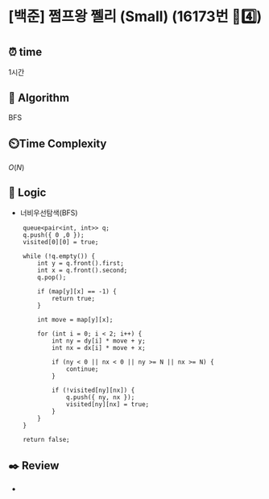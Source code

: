 # [백준] 쩜프왕 쩰리 (Small) (16173번 🩶4️⃣)

## ⏰  **time**

1시간

## :pushpin: **Algorithm**

BFS

## ⏲️**Time Complexity**

$O(N)$

## :round_pushpin: **Logic**

- 너비우선탐색(BFS)
```
	queue<pair<int, int>> q;
	q.push({ 0 ,0 });
	visited[0][0] = true;

	while (!q.empty()) {
		int y = q.front().first;
		int x = q.front().second;
		q.pop();

		if (map[y][x] == -1) {
			return true;
		}

		int move = map[y][x];

		for (int i = 0; i < 2; i++) {
			int ny = dy[i] * move + y;
			int nx = dx[i] * move + x;

			if (ny < 0 || nx < 0 || ny >= N || nx >= N) {
				continue;
			}

			if (!visited[ny][nx]) {
				q.push({ ny, nx });
				visited[ny][nx] = true;
			}
		}
	}

	return false;
```

## :black_nib: **Review**
- 
